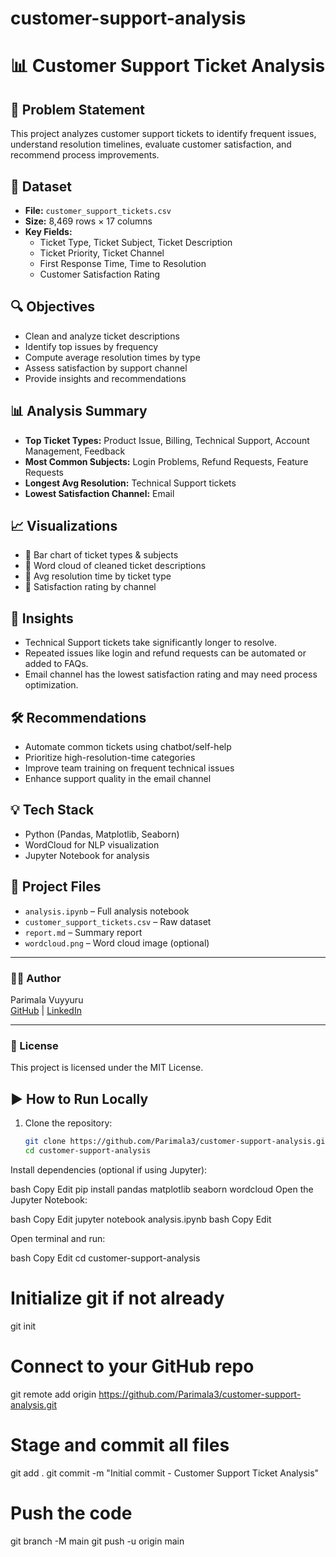 # customer-support-analysis

# 📊 Customer Support Ticket Analysis

## 📝 Problem Statement
This project analyzes customer support tickets to identify frequent issues, understand resolution timelines, evaluate customer satisfaction, and recommend process improvements.

## 📁 Dataset
- **File:** `customer_support_tickets.csv`
- **Size:** 8,469 rows × 17 columns
- **Key Fields:**
  - Ticket Type, Ticket Subject, Ticket Description
  - Ticket Priority, Ticket Channel
  - First Response Time, Time to Resolution
  - Customer Satisfaction Rating

## 🔍 Objectives
- Clean and analyze ticket descriptions
- Identify top issues by frequency
- Compute average resolution times by type
- Assess satisfaction by support channel
- Provide insights and recommendations

## 📊 Analysis Summary
- **Top Ticket Types:** Product Issue, Billing, Technical Support, Account Management, Feedback
- **Most Common Subjects:** Login Problems, Refund Requests, Feature Requests
- **Longest Avg Resolution:** Technical Support tickets
- **Lowest Satisfaction Channel:** Email

## 📈 Visualizations
- 📌 Bar chart of ticket types & subjects
- 📌 Word cloud of cleaned ticket descriptions
- 📌 Avg resolution time by ticket type
- 📌 Satisfaction rating by channel

## 🧠 Insights
- Technical Support tickets take significantly longer to resolve.
- Repeated issues like login and refund requests can be automated or added to FAQs.
- Email channel has the lowest satisfaction rating and may need process optimization.

## 🛠 Recommendations
- Automate common tickets using chatbot/self-help
- Prioritize high-resolution-time categories
- Improve team training on frequent technical issues
- Enhance support quality in the email channel

## 💡 Tech Stack
- Python (Pandas, Matplotlib, Seaborn)
- WordCloud for NLP visualization
- Jupyter Notebook for analysis

## 📂 Project Files
- `analysis.ipynb` – Full analysis notebook
- `customer_support_tickets.csv` – Raw dataset
- `report.md` – Summary report
- `wordcloud.png` – Word cloud image (optional)

---

### 👩‍💻 Author
Parimala Vuyyuru  
[GitHub](https://github.com/Parimala3) | [LinkedIn](https://www.linkedin.com/in/parimala-vuyyuru/)

---

### 📌 License
This project is licensed under the MIT License.


## ▶️ How to Run Locally

1. Clone the repository:
   ```bash
   git clone https://github.com/Parimala3/customer-support-analysis.git
   cd customer-support-analysis
Install dependencies (optional if using Jupyter):

bash
Copy
Edit
pip install pandas matplotlib seaborn wordcloud
Open the Jupyter Notebook:

bash
Copy
Edit
jupyter notebook analysis.ipynb
bash
Copy
Edit




Open terminal and run:

bash
Copy
Edit
cd customer-support-analysis

# Initialize git if not already
git init

# Connect to your GitHub repo
git remote add origin https://github.com/Parimala3/customer-support-analysis.git

# Stage and commit all files
git add .
git commit -m "Initial commit - Customer Support Ticket Analysis"

# Push the code
git branch -M main
git push -u origin main




